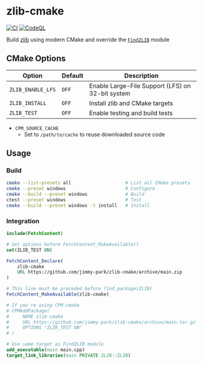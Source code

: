 # zlib-cmake

[![CI](https://github.com/jimmy-park/zlib-cmake/actions/workflows/ci.yaml/badge.svg)](https://github.com/jimmy-park/zlib-cmake/actions/workflows/ci.yaml)
[![CodeQL](https://github.com/jimmy-park/zlib-cmake/actions/workflows/codeql.yaml/badge.svg)](https://github.com/jimmy-park/zlib-cmake/actions/workflows/codeql.yaml)

Build [zlib](https://github.com/madler/zlib) using modern CMake and override the [`FindZLIB`](https://cmake.org/cmake/help/latest/module/FindZLIB.html) module

## CMake Options

| Option            | Default | Description                                      |
| ----------------- | ------- | ------------------------------------------------ |
| `ZLIB_ENABLE_LFS` | `OFF`   | Enable Large-File Support (LFS) on 32-bit system |
| `ZLIB_INSTALL`    | `OFF`   | Install zlib and CMake targets                   |
| `ZLIB_TEST`       | `OFF`   | Enable testing and build tests                   |

- `CPM_SOURCE_CACHE`
  - Set to `/path/to/cache` to reuse downloaded source code

## Usage

### Build

```sh
cmake --list-presets all                    # List all CMake presets
cmake --preset windows                      # Configure
cmake --build --preset windows              # Build
ctest --preset windows                      # Test
cmake --build --preset windows -t install   # Install
```

### Integration

```CMake
include(FetchContent)

# Set options before FetchContent_MakeAvailable()
set(ZLIB_TEST ON)

FetchContent_Declare(
    zlib-cmake
    URL https://github.com/jimmy-park/zlib-cmake/archive/main.zip
)

# This line must be preceded before find_package(ZLIB)
FetchContent_MakeAvailable(zlib-cmake)

# If you're using CPM.cmake
# CPMAddPackage(
#     NAME zlib-cmake
#     URL https://github.com/jimmy-park/zlib-cmake/archive/main.tar.gz
#     OPTIONS "ZLIB_TEST ON"
# )

# Use same target as FindZLIB module
add_executable(main main.cpp)
target_link_libraries(main PRIVATE ZLIB::ZLIB)
```
